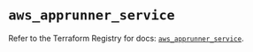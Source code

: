 # `aws_apprunner_service`

Refer to the Terraform Registry for docs: [`aws_apprunner_service`](https://registry.terraform.io/providers/hashicorp/aws/5.98.0/docs/resources/apprunner_service).
